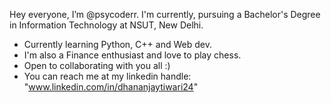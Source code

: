 Hey everyone, I’m @psycoderr. I'm currently, pursuing a Bachelor's Degree in Information Technology at NSUT, New Delhi. 

- Currently learning Python, C++ and Web dev.
- I'm also a Finance enthusiast and love to play chess. 
- Open to collaborating with you all :)
- You can reach me at my linkedin handle: "www.linkedin.com/in/dhananjaytiwari24"




<!---
psycoderr/psycoderr is a ✨ special ✨ repository because its `README.md` (this file) appears on your GitHub profile.
You can click the Preview link to take a look at your changes.
--->
